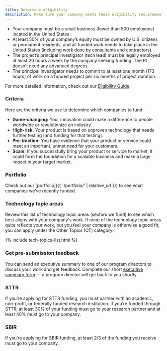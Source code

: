 ```yaml
---
title: Determine eligibility
description: Make sure your company meets these eligibility requirements.
---
```


- Your company must be a small business (fewer than 500 employees) located in the United States.
- At least 50% of your company’s equity must be owned by U.S. citizens or permanent residents, and all funded work needs to take place in the United States (including work done by consultants and contractors).
- The project’s principal investigator (tech lead) must be legally employed at least 20 hours a week by the company seeking funding. The PI doesn’t need any advanced degrees.
- The principal investigator needs to commit to at least one month (173 hours) of work on a funded project per six months of project duration.

For more detailed information, check out our [Eligibility Guide](https://www.sbir.gov/faqs/eligibility-requirements).

### Criteria

Here are the criteria we use to determine which companies to fund:

- **Game-changing:** Your innovation could make a difference to people worldwide or revolutionize an industry.
- **High-risk:** Your product is based on unproven technology that needs further testing (and funding for that testing).
- **Pre-traction:** You have evidence that your product or service could meet an important, unmet need for your customers.
- **Scale:** If you successfully bring your product or service to market, it could form the foundation for a scalable business and make a large impact in your target market.

### Portfolio

Check out our [portfolio]({{ '/portfolio/' | relative_url }}) to see what companies we’ve recently funded.

### Technology topic areas

Review this list of technology topic areas (sectors we fund) to see which best aligns with your company's work. If none of the technology topic areas quite reflects your work, but you feel your company is otherwise a good fit, you can apply under the Other Topics (OT) category. 

{% include tech-topics-list.html %}


### Get pre-submission feedback

You can send an executive summary to one of our program directors to discuss your work and get feedback. Complete our short [executive summary form](https://goo.gl/forms/49AdC0Nqj8tPegV13) — a program director will get back to you shortly.

### STTR

If you’re applying for STTR funding, you must partner with an academic, non-profit, or federally funded research institution. If you’re funded through STTR, at least 30% of your funding must go to your research partner and at least 40% must go to your company.

### SBIR

If you’re applying for SBIR funding, at least 2/3 of the funding you receive must go to your company.

